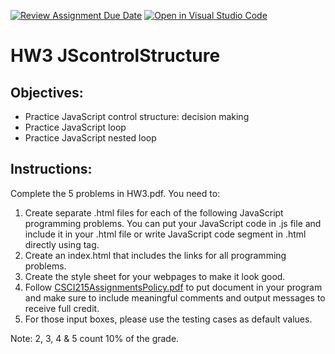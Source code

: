 [![Review Assignment Due Date](https://classroom.github.com/assets/deadline-readme-button-24ddc0f5d75046c5622901739e7c5dd533143b0c8e959d652212380cedb1ea36.svg)](https://classroom.github.com/a/7-KV9VBr)
[![Open in Visual Studio Code](https://classroom.github.com/assets/open-in-vscode-718a45dd9cf7e7f842a935f5ebbe5719a5e09af4491e668f4dbf3b35d5cca122.svg)](https://classroom.github.com/online_ide?assignment_repo_id=14018727&assignment_repo_type=AssignmentRepo)
# HW3 JScontrolStructure
## Objectives:
* Practice JavaScript control structure: decision making
* Practice JavaScript loop
* Practice JavaScript nested loop


## Instructions:
Complete the 5 problems in HW3.pdf. You need to: 
1.	Create separate .html files for each of the following JavaScript programming problems. You can put your JavaScript code in .js file and include it in your .html file or write JavaScript code segment in .html directly using <script></script> tag. 
2.	Create an index.html that includes the links for all programming problems. 
3.	Create the style sheet for your webpages to make it look good. 
4.	Follow <a href="https://xuk.people.cofc.edu/CSCI215/03_Assignments/CSCI215AssignmentsPolicy.pdf">CSCI215AssignmentsPolicy.pdf</a>  to put document in your program and make sure to include meaningful comments and output messages to receive full credit.
5.	For those input boxes, please use the testing cases as default values.
   
Note: 2, 3, 4 & 5 count 10% of the grade.

